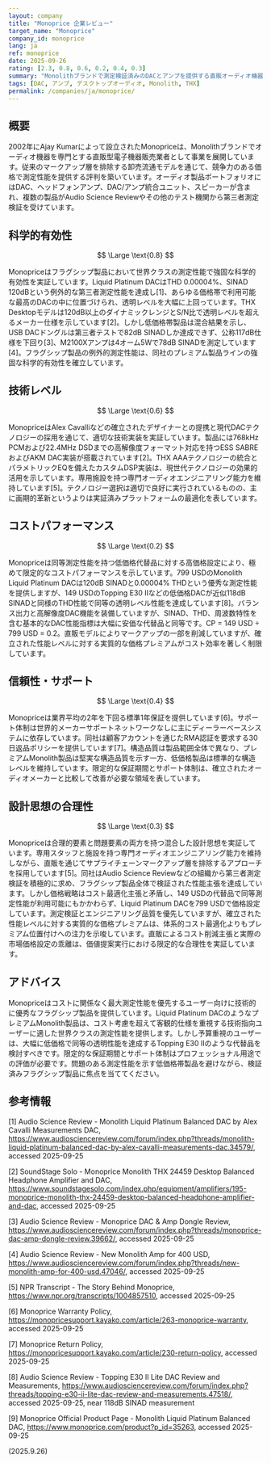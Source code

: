 ```yaml
---
layout: company
title: "Monoprice 企業レビュー"
target_name: "Monoprice"
company_id: monoprice
lang: ja
ref: monoprice
date: 2025-09-26
rating: [2.3, 0.8, 0.6, 0.2, 0.4, 0.3]
summary: "Monolithブランドで測定検証済みのDACとアンプを提供する直販オーディオ機器メーカーで、価格帯による性能のばらつきと低価格代替品に対する限定的なコストパフォーマンス"
tags: [DAC, アンプ, デスクトップオーディオ, Monolith, THX]
permalink: /companies/ja/monoprice/
---
```


## 概要

2002年にAjay Kumarによって設立されたMonopriceは、Monolithブランドでオーディオ機器を専門とする直販型電子機器販売業者として事業を展開しています。従来のマークアップ層を排除する卸売流通モデルを通じて、競争力のある価格で測定性能を提供する評判を築いています。オーディオ製品ポートフォリオにはDAC、ヘッドフォンアンプ、DAC/アンプ統合ユニット、スピーカーが含まれ、複数の製品がAudio Science Reviewやその他のテスト機関から第三者測定検証を受けています。

## 科学的有効性

$$ \Large \text{0.8} $$

Monopriceはフラグシップ製品において世界クラスの測定性能で強固な科学的有効性を実証しています。Liquid Platinum DACはTHD 0.00004%、SINAD 120dBという例外的な第三者測定性能を達成し[1]、あらゆる価格帯で利用可能な最高のDACの中に位置づけられ、透明レベルを大幅に上回っています。THX Desktopモデルは120dB以上のダイナミックレンジとS/N比で透明レベルを超えるメーカー仕様を示しています[2]。しかし低価格帯製品は混合結果を示し、USB DACドングルは第三者テストで82dB SINADしか達成できず、公称117dB仕様を下回り[3]、M2100Xアンプは4オーム5Wで78dB SINADを測定しています[4]。フラグシップ製品の例外的測定性能は、同社のプレミアム製品ラインの強固な科学的有効性を確立しています。

## 技術レベル

$$ \Large \text{0.6} $$

MonopriceはAlex Cavalliなどの確立されたデザイナーとの提携と現代DACテクノロジーの採用を通じて、適切な技術実装を実証しています。製品には768kHz PCMおよび22.4MHz DSDまでの高解像度フォーマット対応を持つESS SABREおよびAKM DAC実装が搭載されています[2]。THX AAAテクノロジーの統合とパラメトリックEQを備えたカスタムDSP実装は、現世代テクノロジーの効果的活用を示しています。専用施設を持つ専門オーディオエンジニアリング能力を維持しています[5]。テクノロジー選択は適切で良好に実行されているものの、主に画期的革新というよりは実証済みプラットフォームの最適化を表しています。

## コストパフォーマンス

$$ \Large \text{0.2} $$

Monopriceは同等測定性能を持つ低価格代替品に対する高価格設定により、極めて限定的なコストパフォーマンスを示しています。799 USDのMonolith Liquid Platinum DACは120dB SINADと0.00004% THDという優秀な測定性能を提供しますが、149 USDのTopping E30 IIなどの低価格DACが近似118dB SINADと同様のTHD性能で同等の透明レベル性能を達成しています[8]。バランス出力と高解像度DAC機能を装備していますが、SINAD、THD、周波数特性を含む基本的なDAC性能指標は大幅に安価な代替品と同等です。CP = 149 USD ÷ 799 USD = 0.2。直販モデルによりマークアップの一部を削減していますが、確立された性能レベルに対する実質的な価格プレミアムがコスト効率を著しく制限しています。

## 信頼性・サポート

$$ \Large \text{0.4} $$

Monopriceは業界平均の2年を下回る標準1年保証を提供しています[6]。サポート体制は世界的メーカーサポートネットワークなしに主にディーラーベースシステムに依存しています。同社は顧客アカウントを通じたRMA認証を要求する30日返品ポリシーを提供しています[7]。構造品質は製品範囲全体で異なり、プレミアムMonolith製品は堅実な構造品質を示す一方、低価格製品は標準的な構造レベルを維持しています。限定的な保証期間とサポート体制は、確立されたオーディオメーカーと比較して改善が必要な領域を表しています。

## 設計思想の合理性

$$ \Large \text{0.3} $$

Monopriceは合理的要素と問題要素の両方を持つ混合した設計思想を実証しています。専用スタッフと施設を持つ専門オーディオエンジニアリング能力を維持しながら、直販を通じてサプライチェーンマークアップ層を排除するアプローチを採用しています[5]。同社はAudio Science Reviewなどの組織から第三者測定検証を積極的に求め、フラグシップ製品全体で検証された性能主張を達成しています。しかし価格戦略はコスト最適化主張と矛盾し、149 USDの代替品で同等測定性能が利用可能にもかかわらず、Liquid Platinum DACを799 USDで価格設定しています。測定検証とエンジニアリング品質を優先していますが、確立された性能レベルに対する実質的な価格プレミアムは、体系的コスト最適化よりもプレミアム位置付けへの注力を示唆しています。直販によるコスト削減主張と実際の市場価格設定の乖離は、価値提案実行における限定的な合理性を実証しています。

## アドバイス

Monopriceはコストに関係なく最大測定性能を優先するユーザー向けに技術的に優秀なフラグシップ製品を提供しています。Liquid Platinum DACのようなプレミアムMonolith製品は、コスト考慮を超えて客観的仕様を重視する技術指向ユーザーに適した世界クラスの測定性能を提供します。しかし予算重視のユーザーは、大幅に低価格で同等の透明性能を達成するTopping E30 IIのような代替品を検討すべきです。限定的な保証期間とサポート体制はプロフェッショナル用途での評価が必要です。問題のある測定性能を示す低価格帯製品を避けながら、検証済みフラグシップ製品に焦点を当ててください。

## 参考情報

[1] Audio Science Review - Monolith Liquid Platinum Balanced DAC by Alex Cavalli Measurements DAC, https://www.audiosciencereview.com/forum/index.php?threads/monolith-liquid-platinum-balanced-dac-by-alex-cavalli-measurements-dac.34579/, accessed 2025-09-25

[2] SoundStage Solo - Monoprice Monolith THX 24459 Desktop Balanced Headphone Amplifier and DAC, https://www.soundstagesolo.com/index.php/equipment/amplifiers/195-monoprice-monolith-thx-24459-desktop-balanced-headphone-amplifier-and-dac, accessed 2025-09-25

[3] Audio Science Review - Monoprice DAC & Amp Dongle Review, https://www.audiosciencereview.com/forum/index.php?threads/monoprice-dac-amp-dongle-review.39662/, accessed 2025-09-25

[4] Audio Science Review - New Monolith Amp for 400 USD, https://www.audiosciencereview.com/forum/index.php?threads/new-monolith-amp-for-400-usd.47046/, accessed 2025-09-25

[5] NPR Transcript - The Story Behind Monoprice, https://www.npr.org/transcripts/1004857510, accessed 2025-09-25

[6] Monoprice Warranty Policy, https://monopricesupport.kayako.com/article/263-monoprice-warranty, accessed 2025-09-25

[7] Monoprice Return Policy, https://monopricesupport.kayako.com/article/230-return-policy, accessed 2025-09-25

[8] Audio Science Review - Topping E30 II Lite DAC Review and Measurements, https://www.audiosciencereview.com/forum/index.php?threads/topping-e30-ii-lite-dac-review-and-measurements.47518/, accessed 2025-09-25, near 118dB SINAD measurement

[9] Monoprice Official Product Page - Monolith Liquid Platinum Balanced DAC, https://www.monoprice.com/product?p_id=35263, accessed 2025-09-25

(2025.9.26)